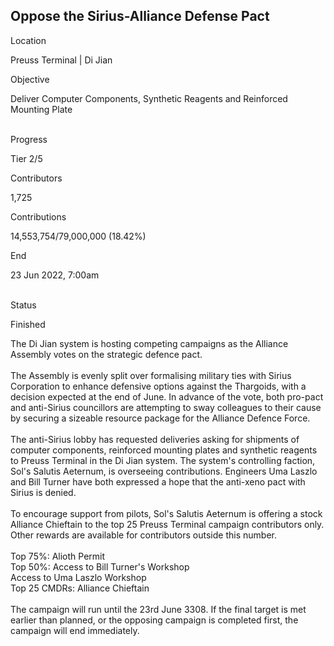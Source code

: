 ## Oppose the Sirius-Alliance Defense Pact

Location

Preuss Terminal \| Di Jian

Objective

Deliver Computer Components, Synthetic Reagents and Reinforced Mounting
Plate

\
Progress

Tier 2/5

Contributors

1,725

Contributions

14,553,754/79,000,000 (18.42%)

End

23 Jun 2022, 7:00am

\
Status

Finished

The Di Jian system is hosting competing campaigns as the Alliance
Assembly votes on the strategic defence pact.\
\
The Assembly is evenly split over formalising military ties with Sirius
Corporation to enhance defensive options against the Thargoids, with a
decision expected at the end of June. In advance of the vote, both
pro-pact and anti-Sirius councillors are attempting to sway colleagues
to their cause by securing a sizeable resource package for the Alliance
Defence Force.\
\
The anti-Sirius lobby has requested deliveries asking for shipments of
computer components, reinforced mounting plates and synthetic reagents
to Preuss Terminal in the Di Jian system. The system\'s controlling
faction, Sol\'s Salutis Aeternum, is overseeing contributions. Engineers
Uma Laszlo and Bill Turner have both expressed a hope that the anti-xeno
pact with Sirius is denied.\
\
To encourage support from pilots, Sol\'s Salutis Aeternum is offering a
stock Alliance Chieftain to the top 25 Preuss Terminal campaign
contributors only. Other rewards are available for contributors outside
this number.\
\
Top 75%: Alioth Permit\
Top 50%: Access to Bill Turner\'s Workshop\
Access to Uma Laszlo Workshop\
Top 25 CMDRs: Alliance Chieftain\
\
The campaign will run until the 23rd June 3308. If the final target is
met earlier than planned, or the opposing campaign is completed first,
the campaign will end immediately.
